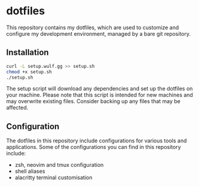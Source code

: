 # dotfiles

This repository contains my dotfiles, which are used to customize and configure my development environment, managed by a bare git repository.

## Installation

```bash
curl -L setup.wulf.gg >> setup.sh
chmod +x setup.sh
./setup.sh
```

The setup script will download any dependencies and set up the dotfiles on your machine. Please note that this script is intended for new machines and may overwrite existing files. Consider backing up any files that may be affected.

## Configuration

The dotfiles in this repository include configurations for various tools and applications. Some of the configurations you can find in this repository include:

- zsh, neovim and tmux configuration
- shell aliases
- alacritty terminal customisation
